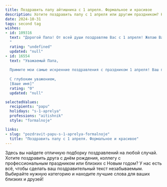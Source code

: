 ```yaml
---
title: Поздравить папу айтишника с 1 апреля. Формальное и красивое
description: Хотите поздравить папу с 1 апреля или другим праздником? Наш ИИ создаст незабываемое поздравление, а вы обязательно выделитесь среди других.  
date: 2024-10-31
tags: second tag
wishes:
- id: 109316
  text: "Дорогой Папа! От всей души поздравляю Вас с 1 апреля! Желаю Вам в этот день и во всех последующих  успехов в Вашей важной и интересной работе IT-специалиста, новых творческих идей и вдохновения для их воплощения. Пусть все Ваши проекты будут успешны, а труд  приносит Вам удовлетворение и признание.  Крепкого здоровья, благополучия и  всего самого наилучшего!
  "
  rating: "undefined"
  updated: "null"
- id: 16554
  text: "Уважаемый Папа,
  
  Примите мои самые искренние поздравления с праздником 1 апреля! Ваш профессионализм и усердие в роли айтишника являются истинным примером для подражания. Пусть этот день принесет вам множество радостных моментов и вдохновения на новые свершения. Желаю вам крепкого здоровья, благополучия и дальнейших успехов в ваших профессиональных начинаниях.
  
  С глубоким уважением,
  [Ваше имя]"
  rating: "0"
  updated: "null"

selectedValues:
  recipients: "papu"
  holidays: "s-1-aprelya"
  professions: "aitishnik"
  style: "formalnoje"

links:
- slug: "pozdravit-papu-s-1-aprelya-formalnoje"
  title: "Поздравить папу с 1 апреля. Формальное и красивое"
---
```


Здесь вы найдете отличную подборку поздравлений на любой случай. 
Хотите поздравить друга с днём рождения, коллегу с профессиональным праздником или близких с Новым годом? У нас есть всё, чтобы сделать ваш поздравительный текст незабываемым. Выбирайте нужную категорию и находите лучшие слова для ваших близких и друзей!

